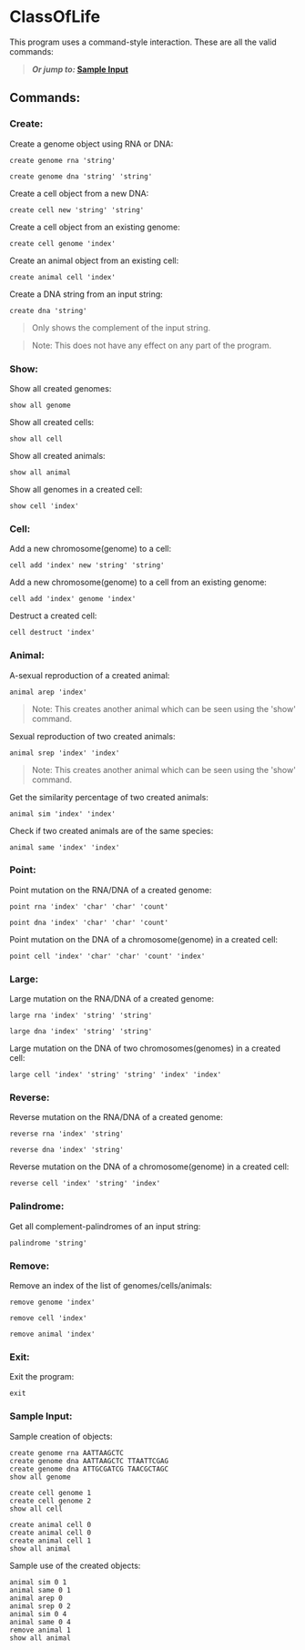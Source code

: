 # ClassOfLife

This program uses a command-style interaction. These are all the valid commands:
> **_Or jump to:_ [Sample Input](#sample-input)**


## Commands:

### Create:
Create a genome object using RNA or DNA:

```
create genome rna 'string' 
```
``` 
create genome dna 'string' 'string' 
```

Create a cell object from a new DNA:
``` 
create cell new 'string' 'string' 
```

Create a cell object from an existing genome:
``` 
create cell genome 'index' 
```

Create an animal object from an existing cell:
``` 
create animal cell 'index' 
```
Create a DNA string from an input string:
``` 
create dna 'string' 
```
>Only shows the complement of the input string.

>Note: This does not have any effect on any part of the program.

### Show:

Show all created genomes:
```
show all genome
```

Show all created cells:
``` 
show all cell
```

Show all created animals:
``` 
show all animal
```

Show all genomes in a created cell:
``` 
show cell 'index'
```

### Cell:

Add a new chromosome(genome) to a cell:
``` 
cell add 'index' new 'string' 'string'
```

Add a new chromosome(genome) to a cell from an existing genome:
``` 
cell add 'index' genome 'index'
```

Destruct a created cell:
``` 
cell destruct 'index'
``` 

### Animal:

A-sexual reproduction of a created animal:
```
animal arep 'index'
```
>Note: This creates another animal which can be seen using the 'show' command.

Sexual reproduction of two created animals:
``` 
animal srep 'index' 'index'
```
>Note: This creates another animal which can be seen using the 'show' command.

Get the similarity percentage of two created animals:
``` 
animal sim 'index' 'index'
```

Check if two created animals are of the same species:
``` 
animal same 'index' 'index'
```

### Point:

Point mutation on the RNA/DNA of a created genome:
``` 
point rna 'index' 'char' 'char' 'count'
```
``` 
point dna 'index' 'char' 'char' 'count'
```

Point mutation on the DNA of a chromosome(genome) in a created cell:
``` 
point cell 'index' 'char' 'char' 'count' 'index'
``` 

### Large:

Large mutation on the RNA/DNA of a created genome:
```
large rna 'index' 'string' 'string'
```
``` 
large dna 'index' 'string' 'string'
```

Large mutation on the DNA of two chromosomes(genomes) in a created cell:
``` 
large cell 'index' 'string' 'string' 'index' 'index'
```

### Reverse:

Reverse mutation on the RNA/DNA of a created genome:
```
reverse rna 'index' 'string'
```
``` 
reverse dna 'index' 'string'
```

Reverse mutation on the DNA of a chromosome(genome) in a created cell:
``` 
reverse cell 'index' 'string' 'index'
```

### Palindrome:

Get all complement-palindromes of an input string:
```
palindrome 'string'
```

### Remove:

Remove an index of the list of genomes/cells/animals:
```
remove genome 'index'
```
``` 
remove cell 'index'
```
``` 
remove animal 'index'
```

### Exit:

Exit the program:
```
exit
```

### Sample Input:

Sample creation of objects:
```
create genome rna AATTAAGCTC
create genome dna AATTAAGCTC TTAATTCGAG
create genome dna ATTGCGATCG TAACGCTAGC
show all genome

create cell genome 1
create cell genome 2
show all cell

create animal cell 0
create animal cell 0
create animal cell 1
show all animal

```

Sample use of the created objects:
```
animal sim 0 1
animal same 0 1
animal arep 0
animal srep 0 2
animal sim 0 4
animal same 0 4
remove animal 1
show all animal

```
